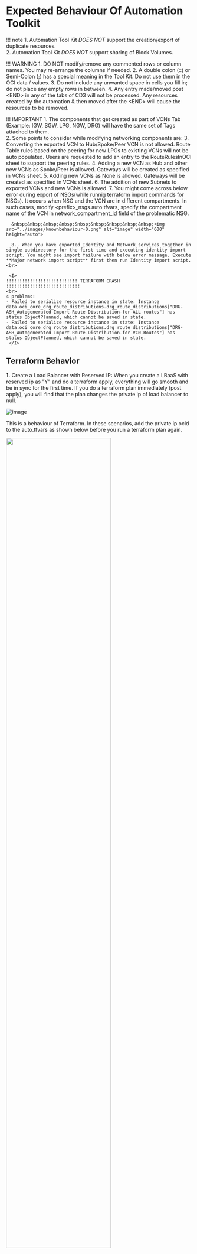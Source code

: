 # Expected Behaviour Of Automation Toolkit

!!! note 
    1. Automation Tool Kit *DOES NOT* support the creation/export of duplicate resources.<br>
    2. Automation Tool Kit *DOES NOT* support sharing of Block Volumes.

!!! WARNING
    1. DO NOT modify/remove any commented rows or column names. You may re-arrange the columns if needed.
    2. A double colon (::) or Semi-Colon (;) has a special meaning in the Tool Kit. Do not use them in the OCI data / values.
    3. Do not include any unwanted space in cells you fill in; do not place any empty rows in between.
    4. Any entry made/moved post \<END> in any of the tabs of CD3 will not be processed. Any resources created by the automation & then moved after the \<END> will cause the resources to be removed.

!!! IMPORTANT
    1. The components that get created as part of VCNs Tab (Example: IGW, SGW, LPG, NGW, DRG) will have the same set of Tags attached to them.<br>
    2. Some points to consider while modifying networking components are:
    3. Converting the exported VCN to Hub/Spoke/Peer VCN is not allowed. Route Table rules based on the peering for new LPGs to existing VCNs will not be auto populated. Users are requested to add an entry to the RouteRulesInOCI sheet to support the peering rules.
    4. Adding a new VCN as Hub and other new VCNs as Spoke/Peer is allowed. Gateways will be created as specified in VCNs sheet.
    5. Adding new VCNs as None is allowed. Gateways will be created as specified in VCNs sheet.
    6. The addition of new Subnets to exported VCNs and new VCNs is allowed.
    7. You might come across below error during export of NSGs(while runnig terraform import commands for NSGs). It occurs when NSG and the VCN are in different compartments. In such cases,  modify \<prefix\>_nsgs.auto.tfvars, specify the compartment name of the VCN in network_compartment_id field of the problematic NSG.

      &nbsp;&nbsp;&nbsp;&nbsp;&nbsp;&nbsp;&nbsp;&nbsp;&nbsp;<img src="../images/knownbehaviour-0.png" alt="image" width="600" height="auto">

      8.. When you have exported Identity and Network services together in single outdirectory for the first time and executing identity import script. You might see import failure with below error message. Execute **Major network import script** first then run Identity import script.<br> 

     <I>
    !!!!!!!!!!!!!!!!!!!!!!!!!!! TERRAFORM CRASH !!!!!!!!!!!!!!!!!!!!!!!!!!!!
    <br>
    4 problems:
    - Failed to serialize resource instance in state: Instance data.oci_core_drg_route_distributions.drg_route_distributions["DRG-ASH_Autogenerated-Import-Route-Distribution-for-ALL-routes"] has status ObjectPlanned, which cannot be saved in state.
    - Failed to serialize resource instance in state: Instance data.oci_core_drg_route_distributions.drg_route_distributions["DRG-ASH_Autogenerated-Import-Route-Distribution-for-VCN-Routes"] has status ObjectPlanned, which cannot be saved in state.
     </I>

## Terraform Behavior

**1.**
Create a Load Balancer with Reserved IP: When you create a LBaaS with reserved ip as "Y" and do a terraform apply, everything will go smooth and be in sync for the first time. If you do a terraform plan immediately (post apply), you will find that the plan changes the private ip of load balancer to null.


  ![image](../images/knownbehaviour-1.png)

  This is a behaviour of Terraform.  In these scenarios, add the private ip ocid to the auto.tfvars as shown below before you run a terraform plan again.

  <img src ="../images/knownbehaviour-2.png" width=75% height=75%>

  Once you do the above change, and then execute a terraform plan/apply, you will get the below error and it can be ignored.

  ![image](../images/knownbehaviour-3.png)
    
**2.** 
While exporting and synching the tfstate file for LBaaS Objects, the user may be notified that a few components will be modified on apply. In such scenarios, add the attributes that the Terraform notifies to be changed to the appropriate CD3 Tab of Load Balancer and uncomment the parameter from Jinja2 Templates and Terraform (.tf) files. Re-run the export.

**3.**
Add a new column - "Freeform Tags" to the CD3 Excel Sheets as per necessity, to export the tags associated with the resource as well. If executed as-is, Terraform may prompt you to modify resources based on Tags.
  
  **Example:**
  
  <img src = "../images/knownbehaviour-4.png" width =50% height=50%>
  
**4.**
Toolkit will create TF for only those DRGs which are part of CD3 and skip Route Tables for the DRGs created outside of CD3. This will also synch DRG rules in your tenancy with the terraform state.
  
  > **Note**
  > When there are changes made in the OCI console manually, the above options of export and modify can be helpful to sync up the contents/objects in OCI to TF.

**5.**
Match All criteria specified for Route Distribution Statement In DRGs sheet will show below output each time you do terraform plan:

  ![image](../images/knownbehaviour-5.png)
  
  The service api is designed in such a way that it expects an empty list for match all. And it sends back an empty list in the response every time. Hence this behaviour from terraform side. This can be safely ignored.

**6.**
Export process for non greenfield tenancies v6.0 or higher will try to revert SGW for a VCN to point to all services if it was existing for just object storage. You will get output similiar to below when terraform plan is run (Option 3 with workflow_type set to export_resources).


       # oci_core_service_gateway.VCN_sgw will be updated in-place

       ~ resource "oci_core_service_gateway" "VCN_sgw" {


                    block_traffic  = false

                    compartment_id = "ocid1.compartment.oc1..aaaaaaaahsesjfw5hhftccsvndbufdlf5ca2c3q3clyvwg4wngj4ej26i3ya"

                    display_name   = "VCN_sgw"
                    freeform_tags  = {}

                    id             = "ocid1.servicegateway.oc1.iad.aaaaaaaajqtpjqy7ihgikmug5kbz55pztymt7m6t4ijlqek5ujqg3qxeaxma"

                    state          = "AVAILABLE"

                    time_created   = "2019-03-19 16:46:33.859 +0000 UTC"

                    vcn_id         = "ocid1.vcn.oc1.iad.aaaaaaaazjup6ahpesjgrjyaxr2bcnx44tpn3ygvx2tjylytgkub5ikl6rha"


                  - services {

                      - service_id   = "ocid1.service.oc1.iad.aaaaaaaa74z6sqsezqf6znyomdp5jkvfwb4j2ol33abgosvnhxcqphyl3eaq" -> null

                      - service_name = "OCI IAD Object Storage" -> null

                    }

                  + services {

                      + service_id   = "ocid1.service.oc1.iad.aaaaaaaam4zfmy2rjue6fmglumm3czgisxzrnvrwqeodtztg7hwa272mlfna"

                      + service_name = (known after apply)

                    }

                    timeouts {}

    }


  
**7.**
If the description field is having any newlines in the tenancy then the export of the component and tf synch will show output similar to below:


          # module.iam-policies[“ConnectorPolicy_notifications_2023-03-06T21-54-41-655Z”].oci_identity_policy.policy will be updated in-place
          ~ resource “oci_identity_policy” “policy” {
          ~ description  = <<-**EOT**
              This policy is created for the ‘OCI_To_Sentinel’ service connector
              Date: Mon, 06 Mar 2023 21:54:41 GMT
              User: oracleidentitycloudservice/abc@oracle.com
              Tenant: test
              Connection Source: notifications
            **EOT**
            id       = “ocid1.policy.oc1..aaaaaaaa5gct2n6vz4arggmeow27rivu5vro6jjb6ccuq5u2phulghgwx”
            name      = “ConnectorPolicy_notifications_2023-03-06T21.54.41.655Z”
            # (9 unchanged attributes hidden)
            # (1 unchanged block hidden)
          }
          Plan: 0 to add, 1 to change, 0 to destroy.


  
  This is how terraform handles newlines in the fields. Pleage ignore this and proceed with terraform apply.
  
**8.**
Terraform ordering changes observed during plan phase for OCI compute plugins.


  ![image](../images/knownbehaviour-6.png)

  It changes the order of plugin's in terraform state file and doesn't change anything in OCI console for compute resource.

**9.**
After executing import_commands during export of service connectors, the terraform plan will show log-sources ordering as changes and it rearranges the order for log-sources for that service connector if source/target kind is logging. This can be ignored and you can proceed with terraform apply.

 ![image](../images/tabs-2.png)

**10.**
When exporting Virtual Private Vault's Replica to terraform, after executing the *import_commands_kms_nonGF.sh* script, 
the terraform plan indicates the creation of a new OCI vault replication resource. This happens because there is no terraform import command for replication resource. 

As a temporary work-around, open the *<prefix\>_kms_auto.tfvars* file and remove the *replica_region* parameter from the replica's source vault dictionary. This will allow users to add or modify other resources without creating a new replica. Check below image for reference.

![image](../images/vaults_known_behaviour.png)


**11.**
When exporting groups (normal and dynamic) to terraform from IAM domains, post executing the *import_commands_groups_nonGF.sh* script, the terraform shows the changes for matching rules and members. This is because currently those values are not getting imported to the tfstate.

Please ignore this and proceed with terraform apply as it will not change anything in the OCI console for groups.
 

            # module.groups["default_CD3-Test-DG-Group"].oci_identity_domains_dynamic_resource_group.dynamic_group[0] will be updated in-place
              ~ resource "oci_identity_domains_dynamic_resource_group" "dynamic_group" {
                    + attribute_sets          = [
                    + "all",
                      ]
                    + attributes              = "matching_rule"
                    id                        = "2b8b98646c2e40179a3ae4743ddfdfde"
                    + matching_rule           = "Any {instance.compartment.id = 'ocid1.compartment.oc1..aaaaaaaaqu7vgfvtkvghrza3xs2qjogkgervv3pwrbdxf5tlcgdjkwwivnrq'}"
                    # (14 unchanged attributes hidden)        # (2 unchanged blocks hidden)
                } 

            # module.groups["default_Test_Group"].oci_identity_domains_group.group[0] will be updated in-place
              ~ resource "oci_identity_domains_group" "group" {
		          + attribute_sets      = [
          	          + "all",
        	          ]
     	 	          + attributes           = "members"
                      id  = "6383c6a3c75c49289ec0bcc7042a83b7"
                      # (12 unchanged attributes hidden)      + members {
                      + type  = "User"
                      + value = "69db38ed20b9438f94e2fca7bd39736a"
                    }        # (3 unchanged blocks hidden)
                }

          Plan: 0 to add, 2 to change, 0 to destroy.

When exporting groups (normal and dynamic) to terraform from IDCS, post executing the *import_commands_groups_nonGF.sh* script, the terraform shows a replacement for group membership. 
Please ignore this and proceed with terraform apply as it will not change anything in the OCI console for groups.

          # module.iam-groups["grp1"].oci_identity_user_group_membership.user_group_membership["abc@oracle.com"] must be replaced
          -/+ resource "oci_identity_user_group_membership" "user_group_membership" {
                ~ compartment_id = "ocid1.tenancy.oc1..aaaaaaaa5ob2e73i4bavdqrbrch25oldljvpmbcuxiies2dgpwdinmrmel3a" -> (known after apply)
                ~ id             = "ocid1.groupmembership.oc1..aaaaaaaaijpj3ezbultskrut4dnwworwuzn3htixjtpbt3cn3xkyq3oy4dka" -> (known after apply)
                + inactive_state = (known after apply)
                ~ state          = "ACTIVE" -> (known after apply)
                ~ time_created   = "2024-08-07 09:54:16.596 +0000 UTC" -> (known after apply)
                ~ user_id        = "ocid1.user.oc1..aaaaaaaawkqkcpjkmjsirt7vko6iwyhcdvubrwrcjae77zhv6gzz7t6yrpya" # forces replacement -> (known after apply) # forces replacement
                  # (1 unchanged attribute hidden)
              }
